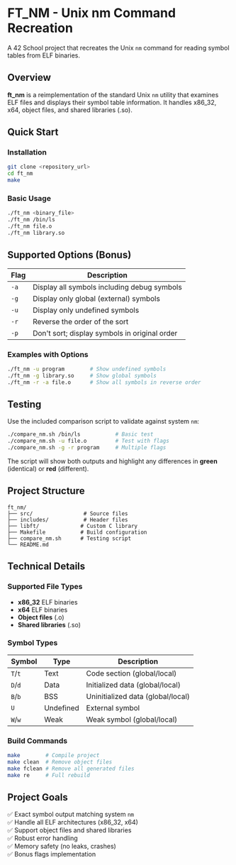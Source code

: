 # FT_NM - Unix nm Command Recreation

A 42 School project that recreates the Unix `nm` command for reading symbol tables from ELF binaries.

##  Overview

**ft_nm** is a reimplementation of the standard Unix `nm` utility that examines ELF files and displays their symbol table information. It handles x86_32, x64, object files, and shared libraries (.so).

##  Quick Start

### Installation
```bash
git clone <repository_url>
cd ft_nm
make
```

### Basic Usage
```bash
./ft_nm <binary_file>
./ft_nm /bin/ls
./ft_nm file.o
./ft_nm library.so
```

##  Supported Options (Bonus)

| Flag | Description |
|------|-------------|
| `-a` | Display all symbols including debug symbols |
| `-g` | Display only global (external) symbols |
| `-u` | Display only undefined symbols |
| `-r` | Reverse the order of the sort |
| `-p` | Don't sort; display symbols in original order |

### Examples with Options
```bash
./ft_nm -u program        # Show undefined symbols
./ft_nm -g library.so     # Show global symbols
./ft_nm -r -a file.o      # Show all symbols in reverse order
```

##  Testing

Use the included comparison script to validate against system `nm`:

```bash
./compare_nm.sh /bin/ls           # Basic test
./compare_nm.sh -u file.o         # Test with flags
./compare_nm.sh -g -r program     # Multiple flags
```

The script will show both outputs and highlight any differences in **green** (identical) or **red** (different).

##  Project Structure

```
ft_nm/
├── src/                # Source files
├── includes/           # Header files
├── libft/             # Custom C library
├── Makefile           # Build configuration
├── compare_nm.sh      # Testing script
└── README.md
```

##  Technical Details

### Supported File Types
- **x86_32** ELF binaries
- **x64** ELF binaries  
- **Object files** (.o)
- **Shared libraries** (.so)

### Symbol Types
| Symbol | Type | Description |
|--------|------|-------------|
| `T`/`t` | Text | Code section (global/local) |
| `D`/`d` | Data | Initialized data (global/local) |
| `B`/`b` | BSS | Uninitialized data (global/local) |
| `U` | Undefined | External symbol |
| `W`/`w` | Weak | Weak symbol (global/local) |

### Build Commands
```bash
make        # Compile project
make clean  # Remove object files  
make fclean # Remove all generated files
make re     # Full rebuild
```

## Project Goals

✅ Exact symbol output matching system `nm`  
✅ Handle all ELF architectures (x86_32, x64)  
✅ Support object files and shared libraries  
✅ Robust error handling  
✅ Memory safety (no leaks, crashes)  
✅ Bonus flags implementation  